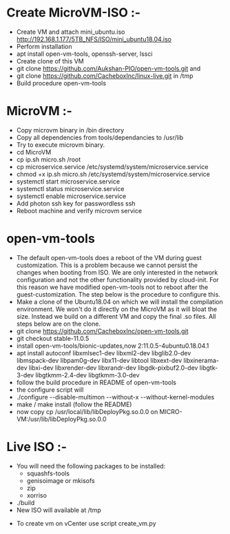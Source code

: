 # Create MicroVM-ISO :- 

* Create VM and attach mini_ubuntu.iso http://192.168.1.177/5TB_NFS/ISO/mini_ubuntu18.04.iso
* Perform installation
* apt install open-vm-tools, openssh-server, lssci
* Create clone of this VM
* git clone https://github.com/Aukshan-PIO/open-vm-tools.git and 
* git clone https://github.com/CacheboxInc/linux-live.git in /tmp
* Build procedure open-vm-tools

# MicroVM :-
   
   - Copy microvm binary in /bin directory
   - Copy all dependencies from tools/dependancies to /usr/lib
   - Try to execute microvm binary.
   - cd MicroVM
   - cp ip.sh micro.sh  /root
   - cp microservice.service  /etc/systemd/system/microservice.service 
   - chmod +x ip.sh micro.sh /etc/systemd/system/microservice.service
   - systemctl start microservice.service
   - systemctl status microservice.service
   - systemctl enable microservice.service
   - Add photon ssh key for passwordless ssh
   - Reboot machine and verify microvm service

# open-vm-tools

* The default open-vm-tools does a reboot of the VM during guest customization. This is a problem because we cannot persist the changes when booting from ISO. We are only interested in the network configuration and not the other functionality provided by cloud-init. For this reason we have modified open-vm-tools not to reboot after the guest-customization. The step below is the procedure to configure this.
* Make a clone of the Ubuntu18.04 on which we will install the compilation environment. We won't do it directly on the MicroVM as it will bloat the size. Instead we build on a different VM and copy the final .so files. All steps below are on the clone.
* git clone https://github.com/CacheboxInc/open-vm-tools.git
* git checkout stable-11.0.5
* install open-vm-tools/bionic-updates,now 2:11.0.5-4ubuntu0.18.04.1
* apt install autoconf libxmlsec1-dev  libxml2-dev  libglib2.0-dev libmspack-dev libpam0g-dev libx11-dev libtool libxext-dev libxinerama-dev libxi-dev libxrender-dev libxrandr-dev libgdk-pixbuf2.0-dev libgtk-3-dev libgtkmm-2.4-dev libgtkmm-3.0-dev
* follow the build procedure in README of open-vm-tools
* the configure script will
* ./configure --disable-multimon --without-x  --without-kernel-modules
* make / make install (follow the README)
* now copy cp /usr/local/lib/libDeployPkg.so.0.0 on MICRO-VM:/usr/lib/libDeployPkg.so.0.0

# Live ISO :-

   - You will need the following packages to be installed:
      - squashfs-tools
      - genisoimage or mkisofs
      - zip
      - xorriso
   - ./build
   - New ISO will available at /tmp

* To create vm on vCenter use script create_vm.py

